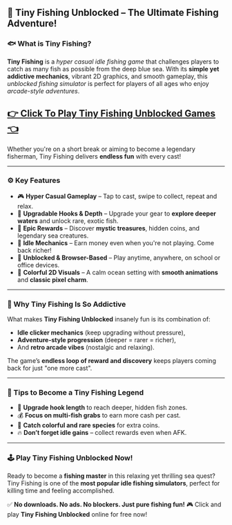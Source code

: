 ## 🎣 Tiny Fishing Unblocked – The Ultimate Fishing Adventure!

### 🐟 What is Tiny Fishing?

**Tiny Fishing** is a *hyper casual idle fishing game* that challenges players to catch as many fish as possible from the deep blue sea. With its **simple yet addictive mechanics**, vibrant 2D graphics, and smooth gameplay, this *unblocked fishing simulator* is perfect for players of all ages who enjoy *arcade-style adventures*.

## <a href="https://1kb.link/9ZTSNX">👉 Click To Play Tiny Fishing Unblocked Games 👈</a>

Whether you're on a short break or aiming to become a legendary fisherman, Tiny Fishing delivers **endless fun** with every cast!

---

### ⚙️ Key Features

* 🎮 **Hyper Casual Gameplay** – Tap to cast, swipe to collect, repeat and relax.
* 🚀 **Upgradable Hooks & Depth** – Upgrade your gear to **explore deeper waters** and unlock rare, exotic fish.
* 💎 **Epic Rewards** – Discover **mystic treasures**, hidden coins, and legendary sea creatures.
* 🌊 **Idle Mechanics** – Earn money even when you're not playing. Come back richer!
* 📱 **Unblocked & Browser-Based** – Play anytime, anywhere, on school or office devices.
* 🎨 **Colorful 2D Visuals** – A calm ocean setting with **smooth animations** and **classic pixel charm**.

---

### 🎯 Why Tiny Fishing Is So Addictive

What makes **Tiny Fishing Unblocked** insanely fun is its combination of:

* **Idle clicker mechanics** (keep upgrading without pressure),
* **Adventure-style progression** (deeper = rarer = richer),
* And **retro arcade vibes** (nostalgic and relaxing).

The game’s **endless loop of reward and discovery** keeps players coming back for just "one more cast".

---

### 🧠 Tips to Become a Tiny Fishing Legend

* 🎣 **Upgrade hook length** to reach deeper, hidden fish zones.
* 💰 **Focus on multi-fish grabs** to earn more cash per cast.
* 🐠 **Catch colorful and rare species** for extra coins.
* 🔥 **Don’t forget idle gains** – collect rewards even when AFK.

---

### 🕹️ Play Tiny Fishing Unblocked Now!

Ready to become a **fishing master** in this relaxing yet thrilling sea quest?
Tiny Fishing is one of the **most popular idle fishing simulators**, perfect for killing time and feeling accomplished.

✅ **No downloads. No ads. No blockers. Just pure fishing fun!**
🎮 Click and play **Tiny Fishing Unblocked** online for free now!
